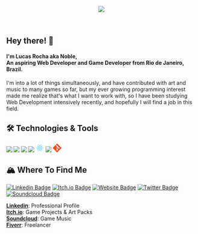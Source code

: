 
<p align="center">
  <img src="https://user-images.githubusercontent.com/78228526/136672537-14352cdc-2bcd-48aa-ba9a-5e37b1e1ddb8.png"/></p>
<br>

## Hey there! 👋

<h4>I'm <b>Lucas Rocha</b> aka <b>Noble</b>,<br>
An aspiring Web Developer and Game Developer from Rio de Janeiro, Brazil.<br></h4>

I'm into a lot of things simultaneously, and have contributed with art and music to many games so far, but my ever growing programming interest made me realize that's what I want to work with, so I have been studying Web Development intensively recently, and hopefully I will find a job in this field.

## 🛠️ Technologies & Tools

<h4>
  <code><img src="https://user-images.githubusercontent.com/78228526/136673526-557590ab-e5e6-4770-aa9f-c2014466ae53.png" width=23/></code>
  <code><img src="https://user-images.githubusercontent.com/78228526/136673531-00f2765a-643d-49eb-a483-7c662d99b8ec.png" width=23/></code>
  <code><img src="https://user-images.githubusercontent.com/78228526/136673415-5212d5b5-f118-4cf7-863d-4a0606f6d1e5.png" width=23/></code>
  <code><img src="https://user-images.githubusercontent.com/78228526/136674315-bb577e67-a9ef-41b9-aedb-b97c498ee4c9.png" width=23/></code>
  <code><img src="https://raw.githubusercontent.com/github/explore/80688e429a7d4ef2fca1e82350fe8e3517d3494d/topics/react/react.png" width=23/></code>
  <code><img src="https://user-images.githubusercontent.com/78228526/136673488-71e0c65b-c4b8-42aa-9a6a-c0cbd9af6b9d.png" width=23/></code>
  <code><img src="https://raw.githubusercontent.com/devicons/devicon/master/icons/git/git-original.svg" width=23/></code>
</h4>

## 🏔️ Where To Find Me

[![Linkedin Badge](https://img.shields.io/badge/-Linkedin-0e76a8?style=flat&logo=Linkedin&logoColor=white)](https://linkedin.com/in/lucrocha2) [![Itch.io Badge](https://img.shields.io/badge/-Itchio-FA5C5C?style=flat&logo=Itch.io&logoColor=white)](https://nobelven.itch.io/) [![Website Badge](https://img.shields.io/badge/-Website-13448F?style=flat&logo=google-chrome&logoColor=white)](https://nobelven.itch.io/) [![Twitter Badge](https://img.shields.io/badge/-Twitter-00acee?style=flat&logo=Twitter&logoColor=white)](https://twitter.com/nobelven) [![Soundcloud Badge](https://img.shields.io/badge/-Soundcloud-FF3300?style=flat&logo=SoundCloud&logoColor=white)](https://soundcloud.com/nobelven)

**[Linkedin](https://www.linkedin.com/in/lucrocha2/)**: Professional Profile<br>
**[Itch.io](https://nobelven.itch.io/)**: Game Projects & Art Packs<br>
**[Soundcloud](https://soundcloud.com/nobelven)**: Game Music<br>
**[Fiverr](https://www.fiverr.com/nobelven)**: Freelancer
